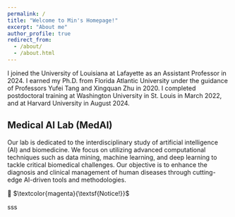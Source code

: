 ```yaml
---
permalink: /
title: "Welcome to Min's Homepage!"
excerpt: "About me"
author_profile: true
redirect_from: 
  - /about/
  - /about.html
---
```



I joined the University of Louisiana at Lafayette as an Assistant Professor in 2024. I earned my Ph.D. from Florida Atlantic University under the guidance of Professors Yufei Tang and Xingquan Zhu in 2020. I completed postdoctoral training at Washington University in St. Louis in March 2022, and at Harvard University in August 2024. 

## Medical AI Lab (MedAI)

Our lab is dedicated to the interdisciplinary study of artificial intelligence (AI) and biomedicine. We focus on utilizing advanced computational techniques such as data mining, machine learning, and deep learning to tackle critical biomedical challenges. Our objective is to enhance the diagnosis and clinical management of human diseases through cutting-edge AI-driven tools and methodologies.

&#x1F4D8; $\textcolor{magenta}{\textsf{Notice!}}$ 

sss



<!--
## My Schedule

You can find my schedule [here](https://calendar.google.com/calendar/embed?mode=week&src=5k0ift9l47qhd7l06ugfegc4f0%40group.calendar.google.com&ctz=America%2FLos_Angeles). The "Week" view will present you the details of slots.

<iframe src="https://calendar.google.com/calendar/embed?height=600&amp;wkst=1&amp;bgcolor=%23ffffff&amp;ctz=America%2FLos_Angeles&amp;src=NWswaWZ0OWw0N3FoZDdsMDZ1Z2ZlZ2M0ZjBAZ3JvdXAuY2FsZW5kYXIuZ29vZ2xlLmNvbQ&amp;color=%23D50000&amp;mode=week&amp;showTitle=0&amp;showNav=1&amp;showCalendars=0" style="border:solid 1px #777" width="800" height="600" frameborder="0" scrolling="no"></iframe>


## Prospective Students

I'm actively recruiting students who are excited about doing fun research. My lab has openings for PhD students and research internship opportunities for master/undergrad students (UCSD or external). Please check the following items before sending me an email.

- **Applicants for UCSD PhD Program**: Please make sure that you have applied online (CSE PhD Program and/or HDSI PhD Program) and select my name as one of the faculty members that you wish to work with. I will carefully review every applicantion that mentioned my name.
- **Research Internship Opportunities**:
    * **If you are currently at UCSD**: I only take students who (1) have a clear research problem/objective and some initial ideas; (2) have relevant research experiences or have strong background in math/stats/physics; and (3) could devote enough time on research. Please highlight these in your email including a time plan.
    * **If you are not at UCSD** (e.g., Summer Internship): Visitors are mostly recommended by my collaborators and have their own funding support. The minimum duration of stay at UCSD is 12 weeks (preferably 6 months - 1 year). Please indicate the time range in your email.

**In your email**, please include the following items:
- Title as "Prospective Student: YourName - YourAffliation"
- Briefly introduce what research problem that you are interested in. What are the current state-of-the-art solutions and why do you think you can further improve over them?
- Briefly introduce yourself, including education background, research experiences, and programming skills.
- Briefly explain your motivations and expectations of working with me.
- Include a PDF version of your CV.

-->
